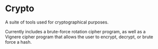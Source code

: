 # Crypto

A suite of tools used for cryptographical purposes.

Currently includes a brute-force rotation cipher program, as well as a Vignere cipher program that allows the user to encrypt, decrypt, or brute force a hash.